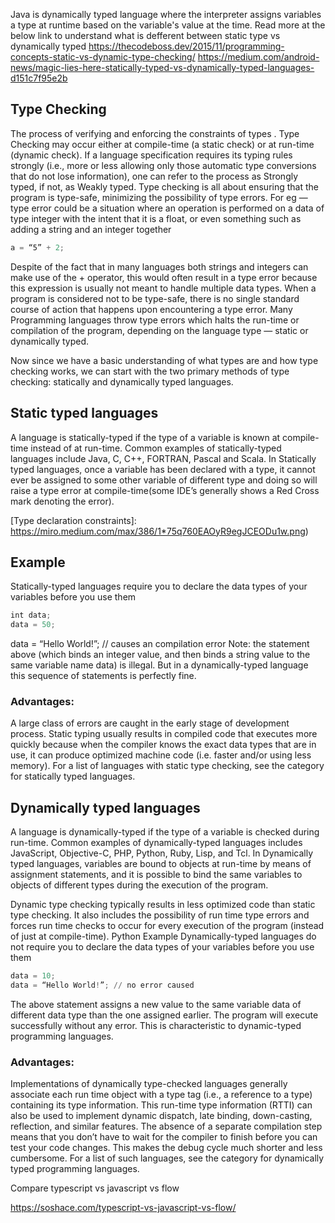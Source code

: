 Java is dynamically typed language where the interpreter assigns variables a type at runtime based on the variable's value at the time.
Read more at the below link to understand what is defferent between static type vs dynamically typed
https://thecodeboss.dev/2015/11/programming-concepts-static-vs-dynamic-type-checking/
https://medium.com/android-news/magic-lies-here-statically-typed-vs-dynamically-typed-languages-d151c7f95e2b

## Type Checking
The process of verifying and enforcing the constraints of types . Type Checking may occur either at compile-time (a static check) or at run-time (dynamic check).
If a language specification requires its typing rules strongly (i.e., more or less allowing only those automatic type conversions that do not lose information), one can refer to the process as Strongly typed, if not, as Weakly typed.
Type checking is all about ensuring that the program is type-safe, minimizing the possibility of type errors. For eg — type error could be a situation where an operation is performed on a data of type integer with the intent that it is a float, or even something such as adding a string and an integer together
```javascript
a = “5” + 2;
```
Despite of the fact that in many languages both strings and integers can make use of the + operator, this would often result in a type error because this expression is usually not meant to handle multiple data types.
When a program is considered not to be type-safe, there is no single standard course of action that happens upon encountering a type error. Many Programming languages throw type errors which halts the run-time or compilation of the program, depending on the language type — static or dynamically typed.

Now since we have a basic understanding of what types are and how type checking works, we can start with the two primary methods of type checking: statically and dynamically typed languages.

## Static typed languages
A language is statically-typed if the type of a variable is known at compile-time instead of at run-time. Common examples of statically-typed languages include Java, C, C++, FORTRAN, Pascal and Scala.
In Statically typed languages, once a variable has been declared with a type, it cannot ever be assigned to some other variable of different type and doing so will raise a type error at compile-time(some IDE’s generally shows a Red Cross mark denoting the error).

[Type declaration constraints]: https://miro.medium.com/max/386/1*75q760EAOyR9egJCEODu1w.png)

## Example
Statically-typed languages require you to declare the data types of your variables before you use them
```javascript
int data;
data = 50;
```
data = “Hello World!”; // causes an compilation error
Note: the statement above (which binds an integer value, and then binds a string value to the same variable name data) is illegal. But in a dynamically-typed language this sequence of statements is perfectly fine.
### Advantages:
A large class of errors are caught in the early stage of development process.
Static typing usually results in compiled code that executes more quickly because when the compiler knows the exact data types that are in use, it can produce optimized machine code (i.e. faster and/or using less memory).
For a list of languages with static type checking, see the category for statically typed languages.

## Dynamically typed languages
A language is dynamically-typed if the type of a variable is checked during run-time. Common examples of dynamically-typed languages includes JavaScript, Objective-C, PHP, Python, Ruby, Lisp, and Tcl.
In Dynamically typed languages, variables are bound to objects at run-time by means of assignment statements, and it is possible to bind the same variables to objects of different types during the execution of the program.

[logo]: https://miro.medium.com/max/146/1*YlHmP3TaXSvdnGK-Gn5z3Q.png "Type declaration constraints"

Dynamic type checking typically results in less optimized code than static type checking. It also includes the possibility of run time type errors and forces run time checks to occur for every execution of the program (instead of just at compile-time).
Python Example
Dynamically-typed languages do not require you to declare the data types of your variables before you use them
```Python
data = 10;
data = “Hello World!”; // no error caused
```
The above statement assigns a new value to the same variable data of different data type than the one assigned earlier. The program will execute successfully without any error. This is characteristic to dynamic-typed programming languages.
### Advantages:
Implementations of dynamically type-checked languages generally associate each run time object with a type tag (i.e., a reference to a type) containing its type information. This run-time type information (RTTI) can also be used to implement dynamic dispatch, late binding, down-casting, reflection, and similar features.
The absence of a separate compilation step means that you don’t have to wait for the compiler to finish before you can test your code changes. This makes the debug cycle much shorter and less cumbersome.
For a list of such languages, see the category for dynamically typed programming languages.


Compare typescript vs javascript vs flow

https://soshace.com/typescript-vs-javascript-vs-flow/
